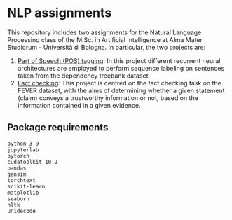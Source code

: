 # NLP assignments

This repository includes two assignments for the Natural Language Processing class of the M.Sc. in Artificial Intelligence at Alma Mater Studiorum - Università di Bologna. In particular, the two projects are:

1. [Part of Speech (POS) tagging](part-of-speech_tagging): In this project different recurrent neural architectures are employed to perform sequence labeling on sentences taken from the dependency treebank dataset. 
2. [Fact checking](fact_checking): This project is centred on the fact checking task on the FEVER dataset, with the aims of determining whether a given statement (claim) conveys a trustworthy information or not, based on the information contained in a given evidence.


## Package requirements

`python 3.9`\
`jupyterlab`\
`pytorch`\
`cudatoolkit 10.2`\
`pandas`\
`gensim`\
`torchtext`\
`scikit-learn`\
`matplotlib`\
`seaborn`\
`nltk`\
`unidecode`

